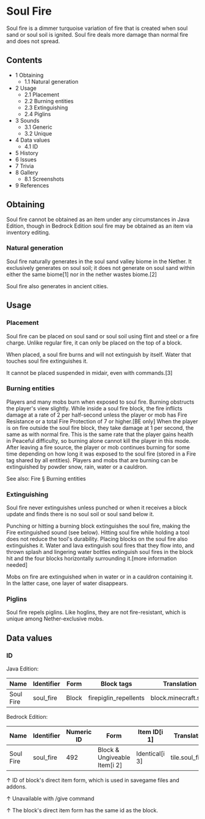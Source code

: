 # Soul Fire
Soul fire is a dimmer turquoise variation of fire that is created when soul sand or soul soil is ignited. Soul fire deals more damage than normal fire and does not spread.

## Contents
- 1 Obtaining
	- 1.1 Natural generation
- 2 Usage
	- 2.1 Placement
	- 2.2 Burning entities
	- 2.3 Extinguishing
	- 2.4 Piglins
- 3 Sounds
	- 3.1 Generic
	- 3.2 Unique
- 4 Data values
	- 4.1 ID
- 5 History
- 6 Issues
- 7 Trivia
- 8 Gallery
	- 8.1 Screenshots
- 9 References

## Obtaining
Soul fire cannot be obtained as an item under any circumstances in Java Edition, though in Bedrock Edition soul fire may be obtained as an item via inventory editing.

### Natural generation
Soul fire naturally generates in the soul sand valley biome in the Nether. It exclusively generates on soul soil; it does not generate on soul sand within either the same biome[1] nor in the nether wastes biome.[2]

Soul fire also generates in ancient cities.

## Usage
### Placement
Soul fire can be placed on soul sand or soul soil using flint and steel or a fire charge. Unlike regular fire, it can only be placed on the top of a block.

When placed, a soul fire burns and will not extinguish by itself. Water that touches soul fire extinguishes it.

It cannot be placed suspended in midair, even with commands.[3]

### Burning entities
Players and many mobs burn when exposed to soul fire. Burning obstructs the player's view slightly. While inside a soul fire block, the fire inflicts damage at a rate of 2 per half-second unless the player or mob has Fire Resistance or a total Fire Protection of 7 or higher.‌[BE  only] When the player is on fire outside the soul fire block, they take damage at 1 per second, the same as with normal fire. This is the same rate that the player gains health in Peaceful difficulty, so burning alone cannot kill the player in this mode. After leaving a fire source, the player or mob continues burning for some time depending on how long it was exposed to the soul fire (stored in a Fire tag shared by all entities). Players and mobs that are burning can be extinguished by powder snow, rain, water or a cauldron.

See also: Fire § Burning entities

### Extinguishing
Soul fire never extinguishes unless punched or when it receives a block update and finds there is no soul soil or soul sand below it.

Punching or hitting a burning block extinguishes the soul fire, making the Fire extinguished sound (see below). Hitting soul fire while holding a tool does not reduce the tool's durability. Placing blocks on the soul fire also extinguishes it. Water and lava extinguish soul fires that they flow into, and thrown splash and lingering water bottles extinguish soul fires in the block hit and the four blocks horizontally surrounding it.[more information needed]

Mobs on fire are extinguished when in water or in a cauldron containing it. In the latter case, one layer of water disappears.

### Piglins
Soul fire repels piglins. Like hoglins, they are not fire-resistant, which is unique among Nether-exclusive mobs.

## Data values
### ID
Java Edition:

| Name      | Identifier | Form  | Block tags            | Translation key           |
|-----------|------------|-------|-----------------------|---------------------------|
| Soul Fire | soul_fire  | Block | firepiglin_repellents | block.minecraft.soul_fire |

Bedrock Edition:

| Name      | Identifier | Numeric ID | Form                         | Item ID[i 1]   | Translation key     |
|-----------|------------|------------|------------------------------|----------------|---------------------|
| Soul Fire | soul_fire  | 492        | Block & Ungiveable Item[i 2] | Identical[i 3] | tile.soul_fire.name |


↑ ID of block's direct item form, which is used in savegame files and addons.

↑ Unavailable with /give command

↑ The block's direct item form has the same id as the block.


